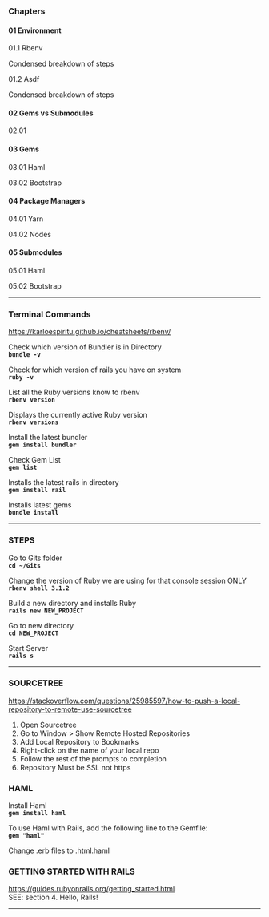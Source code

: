 ### Chapters

#### 01 Environment

01.1 Rbenv

Condensed breakdown of steps

01.2 Asdf

Condensed breakdown of steps
#### 02 Gems vs Submodules

02.01
#### 03 Gems

03.01	Haml

03.02	Bootstrap

#### 04	Package Managers

04.01 Yarn

04.02	Nodes

#### 05 Submodules

05.01	Haml

05.02	Bootstrap


---

### Terminal Commands
https://karloespiritu.github.io/cheatsheets/rbenv/

Check which version of Bundler is in Directory<br>
**`bundle -v`**

Check for which version of rails you have on system<br>
**`ruby -v`**

List all the Ruby versions know to rbenv<br>
**`rbenv version`**

Displays the currently active Ruby version<br>
**`rbenv versions`**

Install the latest bundler<br>
**`gem install bundler`**

Check Gem List<br>
**`gem list`**

Installs the latest rails in directory<br>
**`gem install rail`**

Installs latest gems<br>
**`bundle install`**

---
### STEPS
Go to Gits folder<br>
**`cd ~/Gits`**

Change the version of Ruby we are using for that console session ONLY<br>
**`rbenv shell 3.1.2`**

Build a new directory and installs Ruby<br>
**`rails new NEW_PROJECT `**

Go to new directory<br>
**`cd NEW_PROJECT `**

Start Server<br>
**`rails s`**

---

### SOURCETREE
https://stackoverflow.com/questions/25985597/how-to-push-a-local-repository-to-remote-use-sourcetree<br>
1. Open Sourcetree<br>
2. Go to Window > Show Remote Hosted Repositories<br>
3. Add Local Repository to Bookmarks<br>
4. Right-click on the name of your local repo<br>
5. Follow the rest of the prompts to completion<br>
6. Repository Must be SSL not https



### HAML
Install Haml<br>
**`gem install haml`**<br>

To use Haml with Rails, add the following line to the Gemfile:<br>
**`gem "haml"`**

Change .erb files to .html.haml


### GETTING STARTED WITH RAILS
https://guides.rubyonrails.org/getting_started.html<br>
SEE: section 4. Hello, Rails!



---

